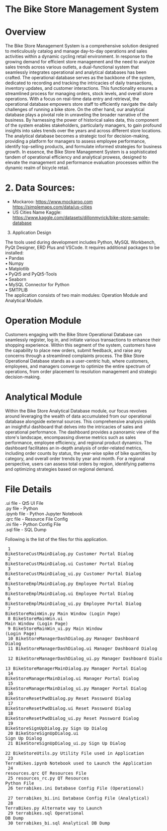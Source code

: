 # The Bike Store Management System

# Overview
The Bike Store Management System is a comprehensive solution designed to meticulously catalog and manage day-to-day operations and sales activities within a dynamic cycling retail environment. In response to the growing demand for efficient store management and the need to analyze sales trends across various outlets, a dual-functional system that seamlessly integrates operational and analytical databases has been crafted.
The operational database serves as the backbone of the system, dedicated to recording and tracking the intricacies of daily transactions, inventory updates, and customer interactions. This functionality ensures a streamlined process for managing orders, stock levels, and overall store operations. With a focus on real-time data entry and retrieval, the operational database empowers store staff to efficiently navigate the daily challenges of running a bike store.
On the other hand, our analytical database plays a pivotal role in unraveling the broader narrative of the business. By harnessing the power of historical sales data, this component of the system enables stakeholders, particularly managers, to gain profound insights into sales trends over the years and across different store locations. The analytical database becomes a strategic tool for decision-making, providing a platform for managers to assess employee performance, identify top-selling products, and formulate informed strategies for business growth.
In essence, the Bike Store Management System is a sophisticated tandem of operational efficiency and analytical prowess, designed to elevate the management and performance evaluation processes within the dynamic realm of bicycle retail.
# 2. Data Sources:
- Mockaroo: https://www.mockaroo.com https://simplemaps.com/data/us-cities 
- US Cities Name Kaggle: https://www.kaggle.com/datasets/dillonmyrick/bike-store-sample-database
3. Application Design
  
The tools used during development includes Python, MySQL Workbench, PyQt Designer, ERD Plus and VSCode. It requires additional packages to be installed: <br>
• Pandas <br>
• Numpy <br>
• Matplotlib <br>
• PyQt5 and PyQt5-Tools <br>
• Seaborn <br>
• MySQL Connector for Python <br>
• SMTPLIB <br>
The application consists of two main modules: Operation Module and Analytical Module.

# Operation Module
Customers engaging with the Bike Store Operational Database can seamlessly register, log in, and initiate various transactions to enhance their shopping experience. Within this segment of the system, customers have the capability to place new orders, submit feedback, and raise any concerns through a streamlined complaints process. The Bike Store Operational Database stands as a user-centric hub, where customers, employees, and managers converge to optimize the entire spectrum of operations, from order placement to resolution management and strategic decision-making.

# Analytical Module
Within the Bike Store Analytical Database module, our focus revolves around leveraging the wealth of data accumulated from our operational database alongside external sources. This comprehensive analysis yields an insightful dashboard that delves into the intricacies of sales and operational performance. The dashboard provides a panoramic view of the store's landscape, encompassing diverse metrics such as sales performance, employee efficiency, and regional product dynamics. The dashboard facilitates an in-depth analysis of order-related metrics, including order counts by status, the year-wise spike of bike quantities by category, and overall order trends by year and month. For a regional perspective, users can assess total orders by region, identifying patterns and optimizing strategies based on regional demand.

# File Details


.ui file - Qt5 UI File <br>
.py file - Python <br>
.ipynb file - Python Jupyter Notebook <br>
.qrc file - Resource File Config <br>
.ini file - Python Config File <br>
.sql file - SQL Dump <br>

Following is the list of the files for this application. <br> <pre> 
1     BikeStoreCustMainDialog.py           Customer Portal Dialog <br>
2     BikeStoreCustMainDialog.ui           Customer Portal Dialog <br>
3     BikeStoreCustMainDialog_ui.py        Customer Portal Dialog <br>
4     BikeStoreEmplMainDialog.py           Employee Portal Dialog <br>
5     BikeStoreEmplMainDialog.ui           Employee Portal Dialog <br>
6     BikeStoreEmplMainDialog_ui.py        Employee Portal Dialog <br>
7     BikeStoreMainWin.py                  Main Window (Login Page) <br>
8     BikeStoreMainWin.ui                  Main Window (Login Page) <br>
9     BikeStoreMainWin_ui.py               Main Window (Login Page) <br>
10    BikeStoreManagerDashDialog.py        Manager Dashboard Dialog <br>
11    BikeStoreManagerDashDialog.ui        Manager Dashboard Dialog <br>
12    BikeStoreManagerDashDialog_ui.py     Manager Dashboard Dialog <br>
13    BikeStoreManagerMainDialog.py        Manager Portal Dialog <br>
14    BikeStoreManagerMainDialog.ui        Manager Portal Dialog <br>
15    BikeStoreManagerMainDialog_ui.py     Manager Portal Dialog <br>
16    BikeStoreResetPwdDialog.py           Reset Password Dialog <br>
17    BikeStoreResetPwdDialog.ui           Reset Password Dialog <br>
18    BikeStoreResetPwdDialog_ui.py        Reset Password Dialog <br>
19    BikeStoreSignUpDialog.py             Sign Up Dialog <br>
20    BikeStoreSignUpDialog.ui             Sign Up Dialog <br>
21    BikeStoreSignUpDialog_ui.py          Sign Up Dialog <br>
22    BikeStoreUtils.py                    Utility File used in Application <br>
23    TerraBikes.ipynb                     Notebook used to Launch the Application <br>
24    resources.qrc                        QT Resources File <br>
25    resources_rc.py                      QT Resources Python File <br>
26    terrabikes.ini                       Database Config File (Operational) <br>
27    terrabikes_bi.ini                    Database Config File (Analytical) <br>
28    TerraBikes.py                        Alternate way to Launch <br>
29    terrabikes.sql                       Operational DB Dump <br>
30    terrabikes_bi.sql                    Analytical DB Dump <br>
 

  
